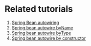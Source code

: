 # Related tutorials

1. [Spring Bean autowiring](https://howtodoinjava.com/spring-core/spring-beans-autowiring-concepts/)
2. [Spring bean autowire byName](https://howtodoinjava.com/spring-core/spring-bean-autowire-byname/)
3. [Spring bean autowire byType](https://howtodoinjava.com/spring-core/spring-bean-autowire-bytype/)
4. [Spring bean autowire by constructor](https://howtodoinjava.com/spring-core/spring-autowiring-by-constructor/)